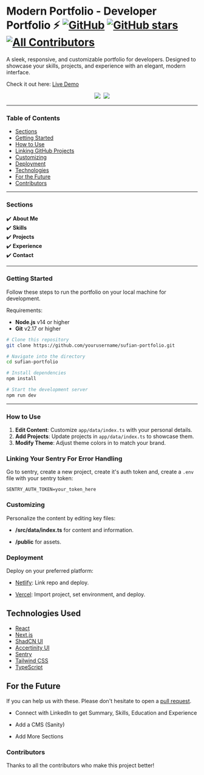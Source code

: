 # Modern Portfolio - Developer Portfolio ⚡️  [![GitHub](https://img.shields.io/github/license/sufiankhan-dev/myportfolio?color=blue)](https://github.com/sufiankhan-dev/myportfolio/blob/master/LICENSE) [![GitHub stars](https://img.shields.io/github/stars/sufiankhan-dev/myportfolio)](https://github.com/sufiankhan-dev/myportfolio/stargazers)  [![All Contributors](https://img.shields.io/badge/all_contributors-4-orange.svg?style=flat-square)](#contributors)

A sleek, responsive, and customizable portfolio for developers. Designed to showcase your skills, projects, and experience with an elegant, modern interface.

Check it out here: [Live Demo](https://sufian-portfolio.vercel.app/)

<p align="center">
  <kbd>
    <img src="https://github.com/user-attachments/assets/165e3afd-db7a-4695-b62c-9a7ba4e65652"></img>
<img src="https://github.com/user-attachments/assets/dc72df07-dd22-46f3-a1de-b064f1684d95"></img>
  </kbd>
</p>

---

### Table of Contents

- [Sections](#sections)
- [Getting Started](#getting-started)
- [How to Use](#how-to-use)
- [Linking GitHub Projects](#linking-your-sentry-for-error-handling)
- [Customizing](#customizing)
- [Deployment](#deployment)
- [Technologies](#technologies)
- [For the Future](#for-the-future)
- [Contributors](#contributors)

---

### Sections

✔️ **About Me**  
✔️ **Skills**  
✔️ **Projects**  
✔️ **Experience**    
✔️ **Contact**  

---

### Getting Started

Follow these steps to run the portfolio on your local machine for development.

Requirements:
- **Node.js** v14 or higher
- **Git** v2.17 or higher

```bash
# Clone this repository
git clone https://github.com/yourusername/sufian-portfolio.git

# Navigate into the directory
cd sufian-portfolio

# Install dependencies
npm install

# Start the development server
npm run dev
```

---

### How to Use

1. **Edit Content**: Customize `app/data/index.ts` with your personal details.
2. **Add Projects**: Update projects in `app/data/index.ts` to showcase them.
3. **Modify Theme**: Adjust theme colors in to match your brand.


### Linking Your Sentry For Error Handling

Go to sentry, create a new project, create it's auth token and, create a `.env` file with your sentry token:

```plaintext
SENTRY_AUTH_TOKEN=your_token_here
```

### Customizing

Personalize the content by editing key files:

*   **/src/data/index.ts** for content and information.
    
*   **/public** for assets.
    

### Deployment

Deploy on your preferred platform:

*   [Netlify](https://www.netlify.com/): Link repo and deploy.
    
*   [Vercel](https://vercel.com/): Import project, set environment, and deploy.
    

## Technologies Used

- [React](https://reactjs.org/)
- [Next.js](https://nextjs.org/)
- [ShadCN UI](https://shadcn.dev/)
- [Accertinity UI](https://accertinity.com/) 
- [Sentry](https://sentry.io/)
- [Tailwind CSS](https://tailwindcss.com/)
- [TypeScript](https://www.typescriptlang.org/)
    

## For the Future
If you can help us with these. Please don't hesitate to open a [pull request](https://github.com/sufiankhan-dev/myportfolio/pulls).

- Connect with LinkedIn to get Summary, Skills, Education and Experience

- Add a CMS (Sanity)

- Add More Sections
    

### Contributors

Thanks to all the contributors who make this project better!
